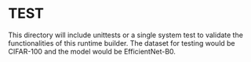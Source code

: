 # TEST

This directory will include unittests or a single system test to validate the functionalities of this runtime builder.
The dataset for testing would be CIFAR-100 and the model would be EfficientNet-B0.
